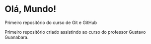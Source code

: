 # Olá, Mundo!

 Primeiro repositório do curso de Git e GitHub

 Primeiro repositório criado assistindo ao curso do professor Gustavo Guanabara.

